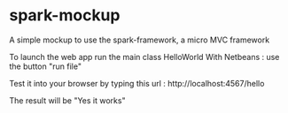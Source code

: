 # spark-mockup
A simple mockup to use the spark-framework, a micro MVC framework

To launch the web app run the main class HelloWorld
With Netbeans : use the button "run file"

Test it into your browser by typing this url : 
http://localhost:4567/hello

The result will be "Yes it works"
